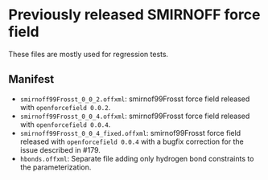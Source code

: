# Previously released SMIRNOFF force field

These files are mostly used for regression tests.

## Manifest
- `smirnoff99Frosst_0_0_2.offxml`: smirnof99Frosst force field released with `openforcefield 0.0.2`.
- `smirnoff99Frosst_0_0_4.offxml`: smirnof99Frosst force field released with `openforcefield 0.0.4`.
- `smirnoff99Frosst_0_0_4_fixed.offxml`: smirnof99Frosst force field released with `openforcefield 0.0.4` with a bugfix correction for the issue described in #179.
- `hbonds.offxml`: Separate file adding only hydrogen bond constraints to the parameterization.

